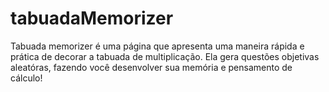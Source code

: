 # tabuadaMemorizer
Tabuada memorizer é uma página que apresenta uma maneira rápida e prática de decorar a tabuada de multiplicação. Ela gera questões objetivas aleatóras, fazendo você desenvolver sua memória e pensamento de cálculo!
